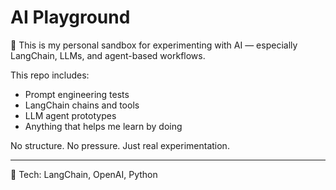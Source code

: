 # AI Playground

🧪 This is my personal sandbox for experimenting with AI — especially LangChain, LLMs, and agent-based workflows.

This repo includes:
- Prompt engineering tests
- LangChain chains and tools
- LLM agent prototypes
- Anything that helps me learn by doing

No structure. No pressure. Just real experimentation.

---
🚀 Tech: LangChain, OpenAI, Python

